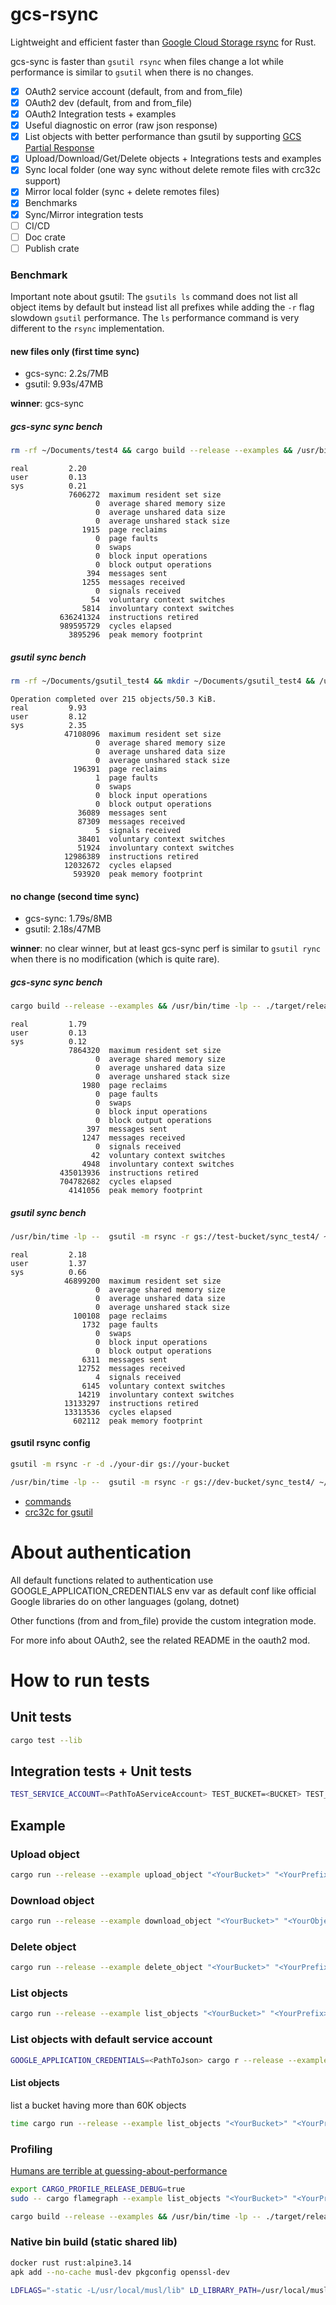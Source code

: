 # gcs-rsync

Lightweight and efficient faster than [Google Cloud Storage rsync](https://cloud.google.com/storage/docs/gsutil/commands/rsync) for Rust.

gcs-sync is faster than `gsutil rsync` when files change a lot while performance is similar to `gsutil` when there is no changes.

- [x] OAuth2 service account (default, from and from_file)
- [x] OAuth2 dev (default, from and from_file)
- [x] OAuth2 Integration tests + examples
- [x] Useful diagnostic on error (raw json response)
- [x] List objects with better performance than gsutil by supporting [GCS Partial Response](https://cloud.google.com/storage/docs/json_api#partial-response)
- [x] Upload/Download/Get/Delete objects + Integrations tests and examples
- [x] Sync local folder (one way sync without delete remote files with crc32c support)
- [x] Mirror local folder (sync + delete remotes files)
- [x] Benchmarks
- [x] Sync/Mirror integration tests
- [ ] CI/CD
- [ ] Doc crate
- [ ] Publish crate

### Benchmark

Important note about gsutil: The `gsutils ls` command does not list all object items by default but instead list all prefixes while adding the `-r` flag slowdown `gsutil` performance. The `ls` performance command is very different to the `rsync` implementation.

#### new files only (first time sync)

- gcs-sync: 2.2s/7MB
- gsutil: 9.93s/47MB

**winner**: gcs-sync

##### gcs-sync sync bench

```bash
rm -rf ~/Documents/test4 && cargo build --release --examples && /usr/bin/time -lp -- ./target/release/examples/bucket_to_folder_sync
```

```
real         2.20
user         0.13
sys          0.21
             7606272  maximum resident set size
                   0  average shared memory size
                   0  average unshared data size
                   0  average unshared stack size
                1915  page reclaims
                   0  page faults
                   0  swaps
                   0  block input operations
                   0  block output operations
                 394  messages sent
                1255  messages received
                   0  signals received
                  54  voluntary context switches
                5814  involuntary context switches
           636241324  instructions retired
           989595729  cycles elapsed
             3895296  peak memory footprint
```

##### gsutil sync bench

```bash
rm -rf ~/Documents/gsutil_test4 && mkdir ~/Documents/gsutil_test4 && /usr/bin/time -lp --  gsutil -m rsync -r gs://dev-bucket/sync_test4/ ~/Documents/gsutil_test4/
```

```
Operation completed over 215 objects/50.3 KiB.
real         9.93
user         8.12
sys          2.35
            47108096  maximum resident set size
                   0  average shared memory size
                   0  average unshared data size
                   0  average unshared stack size
              196391  page reclaims
                   1  page faults
                   0  swaps
                   0  block input operations
                   0  block output operations
               36089  messages sent
               87309  messages received
                   5  signals received
               38401  voluntary context switches
               51924  involuntary context switches
            12986389  instructions retired
            12032672  cycles elapsed
              593920  peak memory footprint
```

#### no change (second time sync)

- gcs-sync: 1.79s/8MB
- gsutil: 2.18s/47MB

**winner**: no clear winner, but at least gcs-sync perf is similar to `gsutil rync` when there is no modification (which is quite rare).

##### gcs-sync sync bench

```bash
cargo build --release --examples && /usr/bin/time -lp -- ./target/release/examples/bucket_to_folder_sync
```

```
real         1.79
user         0.13
sys          0.12
             7864320  maximum resident set size
                   0  average shared memory size
                   0  average unshared data size
                   0  average unshared stack size
                1980  page reclaims
                   0  page faults
                   0  swaps
                   0  block input operations
                   0  block output operations
                 397  messages sent
                1247  messages received
                   0  signals received
                  42  voluntary context switches
                4948  involuntary context switches
           435013936  instructions retired
           704782682  cycles elapsed
             4141056  peak memory footprint
```

##### gsutil sync bench

```bash
/usr/bin/time -lp --  gsutil -m rsync -r gs://test-bucket/sync_test4/ ~/Documents/gsutil_test4/
```

```
real         2.18
user         1.37
sys          0.66
            46899200  maximum resident set size
                   0  average shared memory size
                   0  average unshared data size
                   0  average unshared stack size
              100108  page reclaims
                1732  page faults
                   0  swaps
                   0  block input operations
                   0  block output operations
                6311  messages sent
               12752  messages received
                   4  signals received
                6145  voluntary context switches
               14219  involuntary context switches
            13133297  instructions retired
            13313536  cycles elapsed
              602112  peak memory footprint
```

#### gsutil rsync config

```bash
gsutil -m rsync -r -d ./your-dir gs://your-bucket
```

```bash
/usr/bin/time -lp --  gsutil -m rsync -r gs://dev-bucket/sync_test4/ ~/Documents/gsutil_test4/
```

- [commands](https://cloud.google.com/storage/docs/gsutil/commands/rsync)
- [crc32c for gsutil](https://cloud.google.com/storage/docs/gsutil/addlhelp/CRC32CandInstallingcrcmod)

# About authentication

All default functions related to authentication use GOOGLE_APPLICATION_CREDENTIALS env var as default conf like official Google libraries do on other languages (golang, dotnet)

Other functions (from and from_file) provide the custom integration mode.

For more info about OAuth2, see the related README in the oauth2 mod.

# How to run tests

## Unit tests

```bash
cargo test --lib
```

## Integration tests + Unit tests

```bash
TEST_SERVICE_ACCOUNT=<PathToAServiceAccount> TEST_BUCKET=<BUCKET> TEST_PREFIX=<PREFIX> cargo test --no-fail-fast
```

## Example

### Upload object

```bash
cargo run --release --example upload_object "<YourBucket>" "<YourPrefix>" "<YourFilePath>"
```

### Download object

```bash
cargo run --release --example download_object "<YourBucket>" "<YourObjectName>" "<YourAbsoluteExistingDirectory>"
```

### Delete object

```bash
cargo run --release --example delete_object "<YourBucket>" "<YourPrefix>/<YourFileName>"
```

### List objects

```bash
cargo run --release --example list_objects "<YourBucket>" "<YourPrefix>"
```

### List objects with default service account

```bash
GOOGLE_APPLICATION_CREDENTIALS=<PathToJson> cargo r --release --example list_objects_service_account "<YourBucket>" "<YourPrefix>"
```

#### List objects

list a bucket having more than 60K objects

```bash
time cargo run --release --example list_objects "<YourBucket>" "<YourPrefixHavingMoreThan60K>" | wc -l
```

### Profiling

[Humans are terrible at guessing-about-performance](https://github.com/flamegraph-rs/flamegraph#humans-are-terrible-at-guessing-about-performance)

```bash
export CARGO_PROFILE_RELEASE_DEBUG=true
sudo -- cargo flamegraph --example list_objects "<YourBucket>" "<YourPrefixHavingMoreThan60K>"
```

```bash
cargo build --release --examples && /usr/bin/time -lp -- ./target/release/examples/list_objects "<YourBucket>" "<YourPrefixHavingMoreThan60K>"
```

### Native bin build (static shared lib)

```bash
docker rust rust:alpine3.14
apk add --no-cache musl-dev pkgconfig openssl-dev

LDFLAGS="-static -L/usr/local/musl/lib" LD_LIBRARY_PATH=/usr/local/musl/lib:$LD_LIBRARY_PATH CFLAGS="-I/usr/local/musl/include" PKG_CONFIG_PATH=/usr/local/musl/lib/pkgconfig cargo build --release --target=x86_64-unknown-linux-musl --example bucket_to_folder_sync
```
